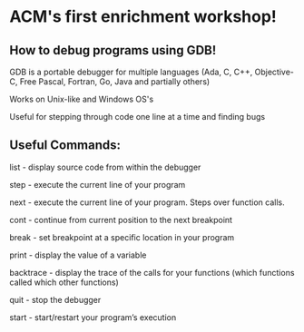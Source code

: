 # ACM's first enrichment workshop!
## How to debug programs using GDB!

GDB is a portable debugger for multiple languages (Ada, C, C++, Objective-C,
Free Pascal, Fortran, Go, Java and partially others)

Works on Unix-like and Windows OS's

Useful for stepping through code one line at a time and finding bugs

## Useful Commands:

list - display source code from within the debugger

step - execute the current line of your program

next - execute the current line of your program. Steps over function calls.

cont - continue from current position to the next breakpoint

break - set breakpoint at a specific location in your program

print - display the value of a variable

backtrace - display the trace of the calls for your functions (which functions
called which other functions)

quit - stop the debugger

start - start/restart your program’s execution
